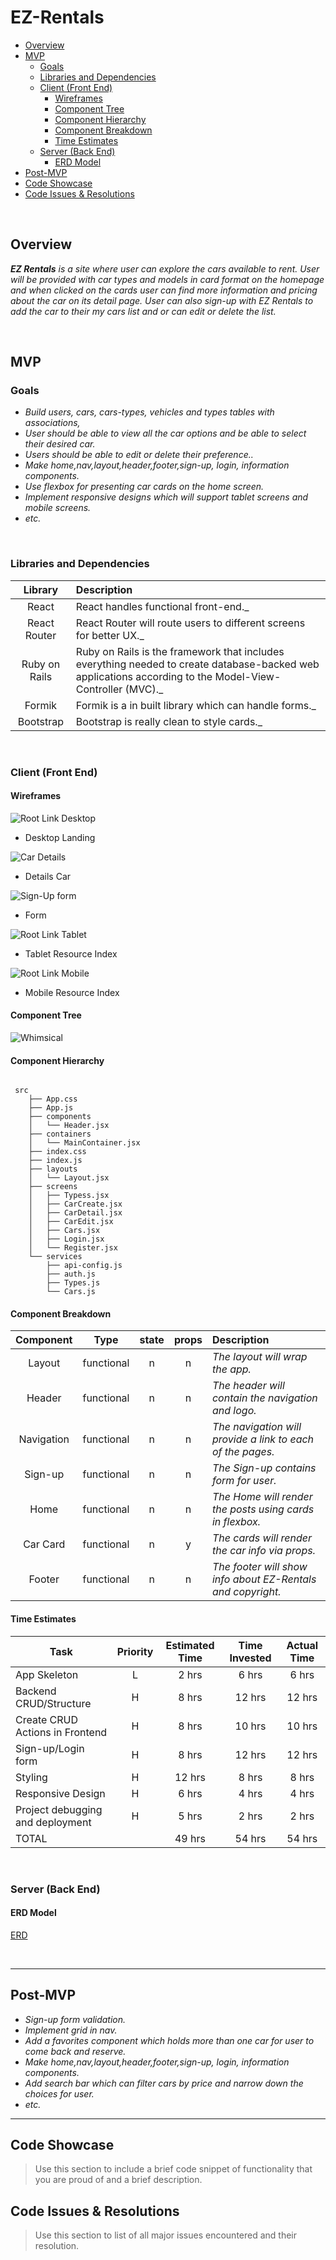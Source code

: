 # EZ-Rentals
- [Overview](#overview)
- [MVP](#mvp)
  - [Goals](#goals)
  - [Libraries and Dependencies](#libraries-and-dependencies)
  - [Client (Front End)](#client-front-end)
    - [Wireframes](#wireframes)
    - [Component Tree](#component-tree)
    - [Component Hierarchy](#component-hierarchy)
    - [Component Breakdown](#component-breakdown)
    - [Time Estimates](#time-estimates)
  - [Server (Back End)](#server-back-end)
    - [ERD Model](#erd-model)
- [Post-MVP](#post-mvp)
- [Code Showcase](#code-showcase)
- [Code Issues & Resolutions](#code-issues--resolutions)

<br>

## Overview

_**EZ Rentals** is a site where user can explore the cars available to rent. User will be provided with car types and models in card format on the homepage and when clicked on the cards user can find more information and pricing about the car on its detail page. User can also sign-up with EZ Rentals to add the car to their my cars list and or can edit or delete the list._

<br>

## MVP

### Goals

- _Build users, cars, cars-types, vehicles and types tables with associations,_
- _User should be able to view all the car options and be able to select their desired car._
- _Users should be able to edit or delete their preference.._
- _Make home,nav,layout,header,footer,sign-up, login, information components._
- _Use flexbox for presenting car cards on the home screen._
- _Implement responsive designs which will support tablet screens and mobile screens._
- _etc._

<br>

### Libraries and Dependencies

|     Library      | Description                                |
| :--------------: | :----------------------------------------- |
|      React       | React handles functional front-end._ |
|   React Router   | React Router will route users to different screens for better UX._ |
|    Ruby on Rails    | Ruby on Rails is the framework that includes everything needed to create database-backed web applications according to the Model-View-Controller (MVC)._ |
|  Formik  | Formik is a in built library which can handle forms._ |
|  Bootstrap  | Bootstrap is really clean to style cards._ |

<br>

### Client (Front End)

#### Wireframes

![Root Link Desktop](https://wireframe.cc/6KympU)

- Desktop Landing

![Car Details](https://wireframe.cc/Mkhv6F)

- Details Car

![Sign-Up form](https://wireframe.cc/BUCT9N)

- Form 

![Root Link Tablet](https://wireframe.cc/drQ6yh)

- Tablet Resource Index

![Root Link Mobile](https://wireframe.cc/FJNH9J)

- Mobile Resource Index

#### Component Tree

![Whimsical](https://whimsical.com/8MqvLQRWvZD9T64NhHwUvR)

#### Component Hierarchy

``` structure

 src
    ├── App.css
    ├── App.js
    ├── components
    │   └── Header.jsx
    ├── containers
    │   └── MainContainer.jsx
    ├── index.css
    ├── index.js
    ├── layouts
    │   └── Layout.jsx
    ├── screens
    │   ├── Typess.jsx
    │   ├── CarCreate.jsx
    │   ├── CarDetail.jsx
    │   ├── CarEdit.jsx
    │   ├── Cars.jsx
    │   ├── Login.jsx
    │   └── Register.jsx
    └── services
        ├── api-config.js
        ├── auth.js
        ├── Types.js
        └── Cars.js

```

#### Component Breakdown

|  Component   |    Type    | state | props | Description                                                      |
| :----------: | :--------: | :---: | :---: | :--------------------------------------------------------------- |
|    Layout    | functional |   n   |   n   | _The layout will wrap the app._                                  |
|    Header    | functional |   n   |   n   | _The header will contain the navigation and logo._               |
|  Navigation  | functional |   n   |   n   | _The navigation will provide a link to each of the pages._       |
|    Sign-up   | functional |   n   |   n   | _The Sign-up contains form for user._                            |
|    Home      | functional |   n   |   n   | _The Home will render the posts using cards in flexbox._         |
|  Car Card    | functional |   n   |   y   | _The cards will render the car info via props._                  |
|    Footer    | functional |   n   |   n   | _The footer will show info about EZ-Rentals and copyright._      |

#### Time Estimates

| Task                | Priority | Estimated Time | Time Invested | Actual Time |
| ------------------- | :------: | :------------: | :-----------: | :---------: |
| App Skeleton     |    L    |     2 hrs      |     6 hrs     |    6 hrs    |
| Backend CRUD/Structure    |    H    |     8 hrs      |     12 hrs     |    12 hrs    |
| Create CRUD Actions in Frontend |    H     |     8 hrs      |     10 hrs     |     10 hrs     |
| Sign-up/Login form |    H     |     8 hrs      |     12 hrs     |     12 hrs     |
|Styling |    H     |     12 hrs      |     8 hrs     |     8 hrs     |
| Responsive Design |    H     |     6 hrs      |     4 hrs     |     4 hrs     |
| Project debugging and deployment  |    H    |     5 hrs      |     2 hrs     |     2 hrs     |
| TOTAL               |          |     49 hrs      |     54 hrs     |     54 hrs     |


<br>

### Server (Back End)

#### ERD Model

[ERD](https://drive.google.com/file/d/1JcOOvpUhPrp5pITmULZqLXhuyVXzpbId/view?usp=sharing)

<br>

***

## Post-MVP

- _Sign-up form validation._
- _Implement grid in nav._
- _Add a favorites component which holds more than one car for user to come back and reserve._
- _Make home,nav,layout,header,footer,sign-up, login, information components._
- _Add search bar which can filter cars by price and narrow down the choices for user._
- _etc._
***

## Code Showcase

> Use this section to include a brief code snippet of functionality that you are proud of and a brief description.

## Code Issues & Resolutions

> Use this section to list of all major issues encountered and their resolution.
